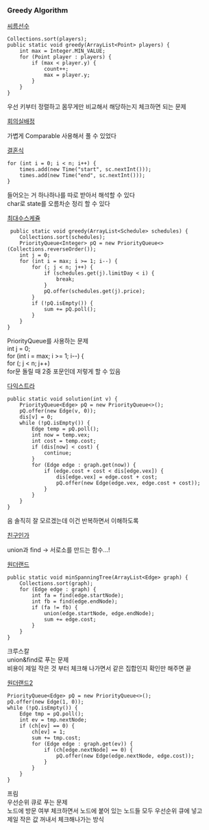 ### Greedy Algorithm

[씨름선수](씨름선수.java)
```
Collections.sort(players);
public static void greedy(ArrayList<Point> players) {
    int max = Integer.MIN_VALUE;
    for (Point player : players) {
        if (max < player.y) {
            count++;
            max = player.y;
        }
    }
}
```
우선 키부터 정렬하고 몸무게만 비교해서 해당하는지 체크하면 되는 문제

[회의실배정](회의실배정.java)

가볍게 Comparable 사용해서 풀 수 있었다

[결혼식](결혼식.java)
```
for (int i = 0; i < n; i++) {
    times.add(new Time("start", sc.nextInt()));
    times.add(new Time("end", sc.nextInt()));
}
```
들어오는 거 하나하나를 따로 받아서 해석할 수 있다\
char로 state를 오름차순 정리 할 수 있다

[최대수스케쥴](최대수스케쥴.java)
```
 public static void greedy(ArrayList<Schedule> schedules) {
    Collections.sort(schedules);
    PriorityQueue<Integer> pQ = new PriorityQueue<>(Collections.reverseOrder());
    int j = 0;
    for (int i = max; i >= 1; i--) {
        for (; j < n; j++) {
            if (schedules.get(j).limitDay < i) {
                break;
            }
            pQ.offer(schedules.get(j).price);
        }
        if (!pQ.isEmpty()) {
            sum += pQ.poll();
        }
    }
}
```
PriorityQueue를 사용하는 문제\
int j = 0;\
for (int i = max; i >= 1; i--) {\
for (; j < n; j++)\
for문 돌릴 때 2중 포문인데 저렇게 할 수 있음

[다익스트라](다익스트라.java)
```
public static void solution(int v) {
    PriorityQueue<Edge> pQ = new PriorityQueue<>();
    pQ.offer(new Edge(v, 0));
    dis[v] = 0;
    while (!pQ.isEmpty()) {
        Edge temp = pQ.poll();
        int now = temp.vex;
        int cost = temp.cost;
        if (dis[now] < cost) {
            continue;
        }
        for (Edge edge : graph.get(now)) {
            if (edge.cost + cost < dis[edge.vex]) {
                dis[edge.vex] = edge.cost + cost;
                pQ.offer(new Edge(edge.vex, edge.cost + cost));
            }
        }
    }
}
```
음 솔직히 잘 모르겠는데 이건 반복하면서 이해하도록

[친구인가](친구인가.java)

union과 find -> 서로소를 만드는 함수...!

[원더랜드](원더랜드.java)
```
public static void minSpanningTree(ArrayList<Edge> graph) {
    Collections.sort(graph);
    for (Edge edge : graph) {
        int fa = find(edge.startNode);
        int fb = find(edge.endNode);
        if (fa != fb) {
            union(edge.startNode, edge.endNode);
            sum += edge.cost;
        }
    }
}
```
크루스칼<br>
union&find로 푸는 문제\
비용이 제일 작은 것 부터 체크해 나가면서 같은 집합인지 확인만 해주면 끝

[원더랜드2](원더랜드2.java)
```
PriorityQueue<Edge> pQ = new PriorityQueue<>();
pQ.offer(new Edge(1, 0));
while (!pQ.isEmpty()) {
    Edge tmp = pQ.poll();
    int ev = tmp.nextNode;
    if (ch[ev] == 0) {
        ch[ev] = 1;
        sum += tmp.cost;
        for (Edge edge : graph.get(ev)) {
            if (ch[edge.nextNode] == 0) {
                pQ.offer(new Edge(edge.nextNode, edge.cost));
            }
        }
    }
}
```
프림\
우선순위 큐로 푸는 문제\
노드에 방문 여부 체크하면서 노드에 붙어 있는 노드들 모두 우선순위 큐에 넣고\
제일 작은 값 꺼내서 체크해나가는 방식